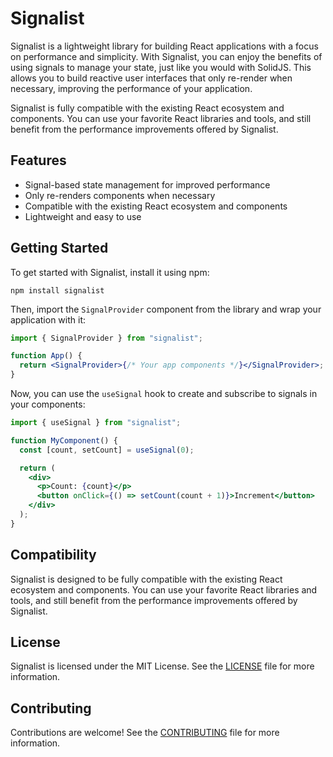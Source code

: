 # Signalist

Signalist is a lightweight library for building React applications with a focus on performance and simplicity. With Signalist, you can enjoy the benefits of using signals to manage your state, just like you would with SolidJS. This allows you to build reactive user interfaces that only re-render when necessary, improving the performance of your application.

Signalist is fully compatible with the existing React ecosystem and components. You can use your favorite React libraries and tools, and still benefit from the performance improvements offered by Signalist.

## Features

- Signal-based state management for improved performance
- Only re-renders components when necessary
- Compatible with the existing React ecosystem and components
- Lightweight and easy to use

## Getting Started

To get started with Signalist, install it using npm:

```
npm install signalist
```

Then, import the `SignalProvider` component from the library and wrap your application with it:

```jsx
import { SignalProvider } from "signalist";

function App() {
  return <SignalProvider>{/* Your app components */}</SignalProvider>;
}
```

Now, you can use the `useSignal` hook to create and subscribe to signals in your components:

```jsx
import { useSignal } from "signalist";

function MyComponent() {
  const [count, setCount] = useSignal(0);

  return (
    <div>
      <p>Count: {count}</p>
      <button onClick={() => setCount(count + 1)}>Increment</button>
    </div>
  );
}
```

## Compatibility

Signalist is designed to be fully compatible with the existing React ecosystem and components. You can use your favorite React libraries and tools, and still benefit from the performance improvements offered by Signalist.

## License

Signalist is licensed under the MIT License. See the [LICENSE](./LICENSE) file for more information.

## Contributing

Contributions are welcome! See the [CONTRIBUTING](./CONTRIBUTING.md) file for more information.
